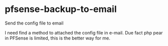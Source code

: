 # pfsense-backup-to-email
Send the config file to email

I need find a method to attached the config file in e-mail.
Due fact php pear in PFSense is limited, this is the better way for me.
